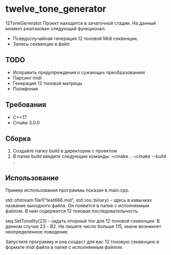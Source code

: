 # twelve_tone_generator
12ToneGenerator
Проект находится в зачаточной стадии. На данный момент реалзиован следующий функционал:
- Псевдослучайная генерация 12 тоновой Midi секвенции.
- Запись секвенции в файл.

## TODO
- Исправить предупреждения о сужающих преобразованиях
- Парсинг midi
- Генерация 12 тоновой матрицы
- Полифония

## Требования
- С++17
- Cmake 3.0.0

## Сборка
1) Создайте папку build в директории с проектом
2) В папке build введите следующие команды:
	~cmake ..
	~cmake --build .
	
## Использование
Пример использования программы показан в main.cpp.

std::ofstream file1("test666.mid", std::ios::binary) - здесь в кавычках название выходного файла.
Он появится в папке с исполняемым файлом. В нем содержится 12 тоновая последовательность.

seq.SetTonality(23) - задать опорный тон для 12 тоновой секвенции. В данном случае 23 - B2.
Не пишите число больше 115, иначе возникнет неопределенное поведение.

Запустите программу и она создаст для вас 12 тоновую секвенцию в формате midi файла в папке с исполняемым файлом.